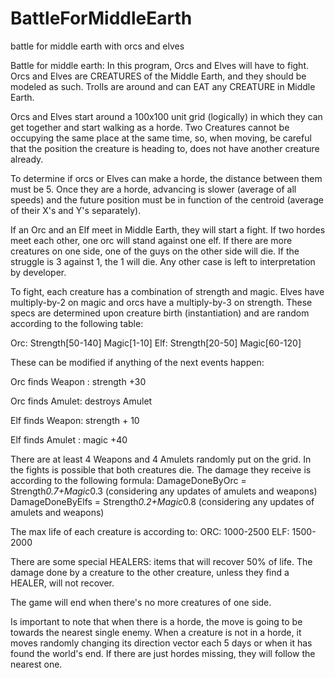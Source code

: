 # BattleForMiddleEarth
 battle for middle earth with orcs and elves

 Battle for middle earth: In this program, Orcs and Elves will have to fight. Orcs and Elves are CREATURES of the Middle Earth, and they should be modeled as such. Trolls are around and can EAT any CREATURE in Middle Earth.

 Orcs and Elves start around a 100x100 unit grid (logically) in which they can  get together and start walking as a horde.  Two Creatures cannot be occupying the same place at the same time, so, when moving, be careful that the position the creature is heading to, does not have another creature already.

 To determine if orcs or Elves can make a horde, the distance between them must be 5. Once they are a horde, advancing is slower (average of all speeds) and the future position must be in function of the centroid (average of their X's and Y's separately).  

 If an Orc and an Elf meet in Middle Earth, they will start a fight. If two hordes meet each other, one orc will stand against one elf. If there are more creatures on one side, one of the guys on the other side will die. If the struggle is 3 against 1, the 1 will die. Any other case is left to interpretation by developer.

 To fight, each creature has a combination of strength and magic. Elves have multiply-by-2 on magic and orcs have a multiply-by-3 on strength. These specs are determined upon creature birth (instantiation) and are random according to the following table:

 Orc: Strength[50-140] Magic[1-10]
 Elf: Strength[20-50] Magic[60-120]

 These can be modified if anything of the next events happen:
 
 Orc finds Weapon : strength +30
 
 Orc finds Amulet: destroys Amulet
 
 Elf finds Weapon: strength + 10
 
 Elf finds Amulet : magic +40

 There are at least 4 Weapons and 4 Amulets randomly put on the grid.
 In the fights is possible that both creatures die. The damage they receive is according to the following formula:
 DamageDoneByOrc = Strength*0.7+Magic*0.3 (considering any updates of amulets and weapons)
 DamageDoneByElfs = Strength*0.2+Magic*0.8 (considering any updates of amulets and weapons)

 The max life of each creature is according to:
 ORC: 1000-2500
 ELF: 1500-2000

 There are some special HEALERS: items that will recover 50% of life.
 The damage done by a creature to the other creature, unless they find a HEALER, will not recover.

 The game will end when there's no more creatures of one side.

 Is important to note that when there is a horde, the move is going to be towards the nearest single enemy. When a creature is not in a horde, it moves randomly changing its direction vector each 5 days or when it has found the world's end. If there are just hordes missing, they will follow the nearest one.
